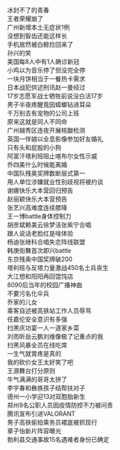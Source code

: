 冰封不了的青春  
王者荣耀崩了  
广州新增本土无症状1例  
没想到智齿还能这样长  
手机居然被白鲸捡回来了  
孙兴的笑  
美国每8人中有1人确诊新冠  
小鸡以为音乐停了但没完全停  
一块月饼相当于一餐热卡需求  
日本战犯供述刑讯赵一曼经过  
17岁志愿军战士牺牲前说没白活17岁  
男子半夜疼醒竟因蟑螂钻进耳朵  
千万别去有宠物的公司上班  
原来这就是同人不同命  
广州越秀区连夜开展核酸检测  
英国一伴娘以全息影像参加好友婚礼  
只有头和屁股的小狗  
阿富汗塔利班阻止喀布尔女性示威  
乔四美什么时候能离婚  
中国队残奥奖牌数断层式第一  
用人单位涉嫌就业性别歧视将被约谈  
谢娜快乐大本营回归预告  
赵丽颖快乐大本营预告  
张艺兴高难度连续膝降  
王一博battle身体控制力  
胡彦斌赖美云徐梦洁张紫宁合唱  
跟人说话老脸红是啥体验  
杨迪张继科合唱失恋阵线联盟  
韩庚街舞首次即兴battle  
东京残奥中国奖牌破200  
塔利班与反塔力量激战450名士兵丧生  
大江想和阳阳再回馄饨店  
8090后当年的校园广播神曲  
不要污名化伞兵  
乔家的儿女  
乘客自述被高铁站工作人员辱骂  
任嘉伦安全意识有多强  
扫黑庆功宴一人一道家乡菜  
刘雨昕岳云鹏刘维像极了记重点的我  
扫黑风暴全员在线吃席  
一生气就胃疼是真的  
我的砍价女王太好笑了吧  
王源舞台打分原则  
牛气满满的哥哥太拼了  
李宇春和彝族孩子结帮扶对子  
德州一小学迎13对双胞胎新生  
郑州9名公职人员因疫情防控不力被问责  
腾讯宣布引进VALORANT  
男子高铁偷拍乘务员裙底被抓现行  
章子怡新片阵容曝光  
勃利县交通事故15名遇难者身份已确定  
